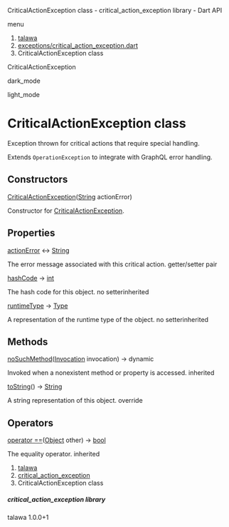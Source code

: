 




CriticalActionException class - critical\_action\_exception library - Dart API







menu

1. [talawa](../index.html)
2. [exceptions/critical\_action\_exception.dart](../file-___home_harshil_Desktop_open-source_palisadoes_talawa_lib_exceptions_critical_action_exception/)
3. CriticalActionException class

CriticalActionException


dark\_mode

light\_mode




# CriticalActionException class


Exception thrown for critical actions that require special handling.

Extends `OperationException` to integrate with GraphQL error handling.


## Constructors

[CriticalActionException](../file-___home_harshil_Desktop_open-source_palisadoes_talawa_lib_exceptions_critical_action_exception/CriticalActionException/CriticalActionException.html)([String](https://api.flutter.dev/flutter/dart-core/String-class.html) actionError)

Constructor for [CriticalActionException](../file-___home_harshil_Desktop_open-source_palisadoes_talawa_lib_exceptions_critical_action_exception/CriticalActionException-class.html).



## Properties

[actionError](../file-___home_harshil_Desktop_open-source_palisadoes_talawa_lib_exceptions_critical_action_exception/CriticalActionException/actionError.html)
↔ [String](https://api.flutter.dev/flutter/dart-core/String-class.html)

The error message associated with this critical action.
getter/setter pair

[hashCode](https://api.flutter.dev/flutter/dart-core/Object/hashCode.html)
→ [int](https://api.flutter.dev/flutter/dart-core/int-class.html)

The hash code for this object.
no setterinherited

[runtimeType](https://api.flutter.dev/flutter/dart-core/Object/runtimeType.html)
→ [Type](https://api.flutter.dev/flutter/dart-core/Type-class.html)

A representation of the runtime type of the object.
no setterinherited



## Methods

[noSuchMethod](https://api.flutter.dev/flutter/dart-core/Object/noSuchMethod.html)([Invocation](https://api.flutter.dev/flutter/dart-core/Invocation-class.html) invocation)
→ dynamic


Invoked when a nonexistent method or property is accessed.
inherited

[toString](../file-___home_harshil_Desktop_open-source_palisadoes_talawa_lib_exceptions_critical_action_exception/CriticalActionException/toString.html)()
→ [String](https://api.flutter.dev/flutter/dart-core/String-class.html)


A string representation of this object.
override



## Operators

[operator ==](https://api.flutter.dev/flutter/dart-core/Object/operator_equals.html)([Object](https://api.flutter.dev/flutter/dart-core/Object-class.html) other)
→ [bool](https://api.flutter.dev/flutter/dart-core/bool-class.html)


The equality operator.
inherited



 


1. [talawa](../index.html)
2. [critical\_action\_exception](../file-___home_harshil_Desktop_open-source_palisadoes_talawa_lib_exceptions_critical_action_exception/)
3. CriticalActionException class

##### critical\_action\_exception library





talawa
1.0.0+1






